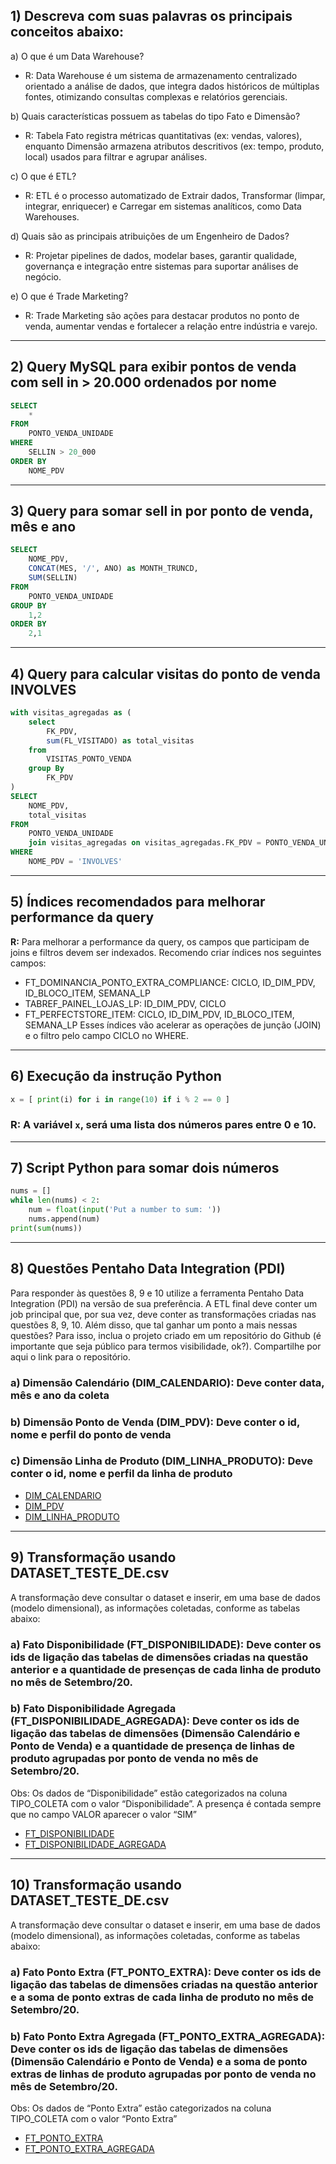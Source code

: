 ## 1) Descreva com suas palavras os principais conceitos abaixo:

a) O que é um Data Warehouse?
- R: Data Warehouse é um sistema de armazenamento centralizado orientado a análise de dados, que integra dados históricos de múltiplas fontes, otimizando consultas complexas e relatórios gerenciais.

b) Quais características possuem as tabelas do tipo Fato e Dimensão?
- R: Tabela Fato registra métricas quantitativas (ex: vendas, valores), enquanto Dimensão armazena atributos descritivos (ex: tempo, produto, local) usados para filtrar e agrupar análises.

c) O que é ETL?
- R: ETL é o processo automatizado de Extrair dados, Transformar (limpar, integrar, enriquecer) e Carregar em sistemas analíticos, como Data Warehouses.

d) Quais são as principais atribuições de um Engenheiro de Dados?
- R: Projetar pipelines de dados, modelar bases, garantir qualidade, governança e integração entre sistemas para suportar análises de negócio.

e) O que é Trade Marketing?
- R: Trade Marketing são ações para destacar produtos no ponto de venda, aumentar vendas e fortalecer a relação entre indústria e varejo.

---

## 2) Query MySQL para exibir pontos de venda com sell in > 20.000 ordenados por nome

```sql
SELECT
    *
FROM
    PONTO_VENDA_UNIDADE
WHERE
    SELLIN > 20_000
ORDER BY
    NOME_PDV
```

---

## 3) Query para somar sell in por ponto de venda, mês e ano

```sql
SELECT
    NOME_PDV,
    CONCAT(MES, '/', ANO) as MONTH_TRUNCD,
    SUM(SELLIN)
FROM
    PONTO_VENDA_UNIDADE
GROUP BY
    1,2
ORDER BY
    2,1
```

---

## 4) Query para calcular visitas do ponto de venda INVOLVES

```sql
with visitas_agregadas as (
    select
        FK_PDV,
        sum(FL_VISITADO) as total_visitas
    from
        VISITAS_PONTO_VENDA
    group By
        FK_PDV
)
SELECT 
    NOME_PDV,
    total_visitas
FROM
    PONTO_VENDA_UNIDADE
    join visitas_agregadas on visitas_agregadas.FK_PDV = PONTO_VENDA_UNIDADE.ID_PDV
WHERE
    NOME_PDV = 'INVOLVES'
```

---

## 5) Índices recomendados para melhorar performance da query

**R:**
Para melhorar a performance da query, os campos que participam de joins e filtros devem ser indexados. Recomendo criar índices nos seguintes campos:

- FT_DOMINANCIA_PONTO_EXTRA_COMPLIANCE: CICLO, ID_DIM_PDV, ID_BLOCO_ITEM, SEMANA_LP
- TABREF_PAINEL_LOJAS_LP: ID_DIM_PDV, CICLO
- FT_PERFECTSTORE_ITEM: CICLO, ID_DIM_PDV, ID_BLOCO_ITEM, SEMANA_LP
Esses índices vão acelerar as operações de junção (JOIN) e o filtro pelo campo CICLO no WHERE.

---

## 6) Execução da instrução Python

```python
x = [ print(i) for i in range(10) if i % 2 == 0 ]
```

### **R:** A variável `x`, será uma lista dos números pares entre 0 e 10.

---

## 7) Script Python para somar dois números

```python
nums = []
while len(nums) < 2:
    num = float(input('Put a number to sum: '))
    nums.append(num)
print(sum(nums))
```

---

## 8) Questões Pentaho Data Integration (PDI)

Para responder às questões 8, 9 e 10 utilize a ferramenta Pentaho Data Integration (PDI) na versão de sua preferência. A ETL final deve conter um job principal que, por sua vez, deve conter as transformações criadas nas questões 8, 9, 10. Além disso, que tal ganhar um ponto a mais nessas questões? Para isso, inclua o projeto criado em um repositório do Github (é importante que seja público para termos visibilidade, ok?). Compartilhe por aqui o link para o repositório.

### a) Dimensão Calendário (DIM_CALENDARIO): Deve conter data, mês e ano da coleta
### b) Dimensão Ponto de Venda (DIM_PDV): Deve conter o id, nome e perfil do ponto de venda
### c) Dimensão Linha de Produto (DIM_LINHA_PRODUTO): Deve conter o id, nome e perfil da linha de produto

- [DIM_CALENDARIO](./Transformations/DIM_CALENDAR.ktr)
- [DIM_PDV](./Transformations/DIM_PDV.ktr)
- [DIM_LINHA_PRODUTO](./Transformations/DIM_LINHA_PRODUTO.ktr)

---

## 9) Transformação usando DATASET_TESTE_DE.csv

A transformação deve consultar o dataset e inserir, em uma base de dados (modelo dimensional), as informações coletadas, conforme as tabelas abaixo:

### a) Fato Disponibilidade (FT_DISPONIBILIDADE): Deve conter os ids de ligação das tabelas de dimensões criadas na questão anterior e a quantidade de presenças de cada linha de produto no mês de Setembro/20.
### b) Fato Disponibilidade Agregada (FT_DISPONIBILIDADE_AGREGADA): Deve conter os ids de ligação das tabelas de dimensões (Dimensão Calendário e Ponto de Venda) e a quantidade de presença de linhas de produto agrupadas por ponto de venda no mês de Setembro/20.

Obs: Os dados de “Disponibilidade” estão categorizados na coluna TIPO_COLETA com o valor “Disponibilidade”. A presença é contada sempre que no campo VALOR aparecer o valor “SIM”

- [FT_DISPONIBILIDADE](./Transformations/FT_DISPONIBLIDADE.ktr)
- [FT_DISPONIBILIDADE_AGREGADA](./Transformations/FT_DISPONIBLIDADE_AGREGADA.ktr)

---

## 10) Transformação usando DATASET_TESTE_DE.csv

A transformação deve consultar o dataset e inserir, em uma base de dados (modelo dimensional), as informações coletadas, conforme as tabelas abaixo:

### a) Fato Ponto Extra (FT_PONTO_EXTRA): Deve conter os ids de ligação das tabelas de dimensões criadas na questão anterior e a soma de ponto extras de cada linha de produto no mês de Setembro/20.
### b) Fato Ponto Extra Agregada (FT_PONTO_EXTRA_AGREGADA): Deve conter os ids de ligação das tabelas de dimensões (Dimensão Calendário e Ponto de Venda) e a soma de ponto extras de linhas de produto agrupadas por ponto de venda no mês de Setembro/20.

Obs: Os dados de “Ponto Extra” estão categorizados na coluna TIPO_COLETA com o valor “Ponto Extra”

- [FT_PONTO_EXTRA](./Transformations/FT_PONTO_EXTRA.ktr)
- [FT_PONTO_EXTRA_AGREGADA](./Transformations/FT_PONTO_EXTRA_AGREGADA.ktr)

